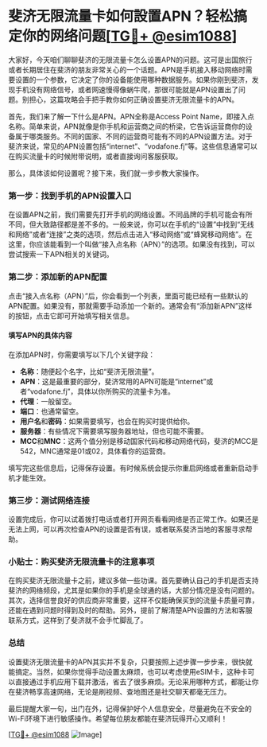 # 斐济无限流量卡如何設置APN？轻松搞定你的网络问题[[TG💪+ @esim1088](https://t.me/s/esim1088)]

大家好，今天咱们聊聊斐济的无限流量卡怎么设置APN的问题。这可是出国旅行或者长期居住在斐济的朋友非常关心的一个话题。APN是手机接入移动网络时需要设置的一个参数，它决定了你的设备能使用哪种数据服务。如果你刚到斐济，发现手机没有网络信号，或者网速慢得像蜗牛爬，那很可能就是APN设置出了问题。别担心，这篇攻略会手把手教你如何正确设置斐济无限流量卡的APN。

首先，我们来了解一下什么是APN。APN全称是Access Point Name，即接入点名称。简单来说，APN就像是你手机和运营商之间的桥梁，它告诉运营商你的设备属于哪类服务。不同的国家、不同的运营商可能有不同的APN设置方法。对于斐济来说，常见的APN设置包括“internet”、“vodafone.fj”等。这些信息通常可以在购买流量卡的时候附带说明，或者直接询问客服获取。

那么，具体该如何设置呢？接下来，我们就一步步教大家操作。

### 第一步：找到手机的APN设置入口

在设置APN之前，我们需要先打开手机的网络设置。不同品牌的手机可能会有所不同，但大致路径都是差不多的。一般来说，你可以在手机的“设置”中找到“无线和网络”或者“连接”之类的选项，然后点击进入“移动网络”或“蜂窝移动网络”。在这里，你应该能看到一个叫做“接入点名称（APN）”的选项。如果没有找到，可以尝试搜索一下APN相关的关键词。

### 第二步：添加新的APN配置

点击“接入点名称（APN）”后，你会看到一个列表，里面可能已经有一些默认的APN配置。如果没有，那就需要手动添加一个新的。通常会有“添加新APN”这样的按钮，点击它即可开始填写相关信息。

#### 填写APN的具体内容

在添加APN时，你需要填写以下几个关键字段：

- **名称**：随便起个名字，比如“斐济无限流量”。
- **APN**：这是最重要的部分，斐济常用的APN可能是“internet”或者“vodafone.fj”，具体以你所购买的流量卡为准。
- **代理**：一般留空。
- **端口**：也通常留空。
- **用户名**和**密码**：如果需要填写，也会在购买时提供给你。
- **服务器**：有些情况下需要填写服务器地址，但也可能不需要。
- **MCC**和**MNC**：这两个值分别是移动国家代码和移动网络代码，斐济的MCC是542，MNC通常是01或02，具体看你的运营商。

填写完这些信息后，记得保存设置。有时候系统会提示你重启网络或者重新启动手机才能生效。

### 第三步：测试网络连接

设置完成后，你可以试着拨打电话或者打开网页看看网络是否正常工作。如果还是无法上网，可以再次检查APN的设置是否有误，或者联系斐济当地的客服寻求帮助。

### 小贴士：购买斐济无限流量卡的注意事项

在购买斐济无限流量卡之前，建议多做一些功课。首先要确认自己的手机是否支持斐济的网络频段，尤其是如果你的手机是全球通的话，大部分情况是没有问题的。其次，选择信誉良好的供应商非常重要，这样不仅能确保买到的流量卡质量可靠，还能在遇到问题时得到及时的帮助。另外，提前了解清楚APN设置的方法和客服联系方式，这样到了斐济就不会手忙脚乱了。

### 总结

设置斐济无限流量卡的APN其实并不复杂，只要按照上述步骤一步步来，很快就能搞定。当然，如果你觉得手动设置太麻烦，也可以考虑使用eSIM卡，这种卡可以直接通过手机应用下载并激活，省去了很多麻烦。无论采用哪种方式，都能让你在斐济畅享高速网络，无论是刷视频、查地图还是社交聊天都毫无压力。

最后提醒大家一句，出门在外，记得保护好个人信息安全，尽量避免在不安全的Wi-Fi环境下进行敏感操作。希望每位朋友都能在斐济玩得开心又顺利！

[[TG💪+ @esim1088](https://t.me/s/esim1088) ![Image](https://i.postimg.cc/4NQfJmqS/Snipaste-2025-05-13-00-14-12.png)]